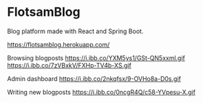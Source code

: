 # FlotsamBlog
Blog platform made with React and Spring Boot.

https://flotsamblog.herokuapp.com/


Browsing blogposts
https://i.ibb.co/YXM5ys1/GSt-QN5xxml.gif
https://i.ibb.co/7zVBxkV/FXHp-TV4b-XS.gif

Admin dashboard
https://i.ibb.co/2nkqfsx/9-OVHo8a-D0s.gif

Writing new blogposts
https://i.ibb.co/0ncgR4Q/c58-YVpesu-X.gif
